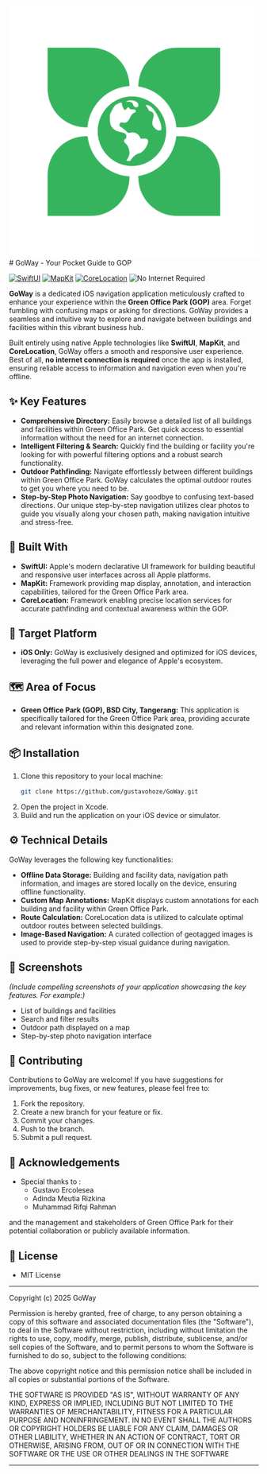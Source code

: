 <img src="GoWay/Assets.xcassets/AppIcon.appiconset/GowayIconApp.png" alt="Logo Proyek Saya">
# GoWay - Your Pocket Guide to GOP

[![SwiftUI](https://img.shields.io/badge/SwiftUI-Native%20iOS%20Framework-orange.svg?style=flat-square)](https://developer.apple.com/xcode/swiftui/)
[![MapKit](https://img.shields.io/badge/MapKit-Apple%20Maps%20Integration-blue.svg?style=flat-square)](https://developer.apple.com/documentation/mapkit)
[![CoreLocation](https://img.shields.io/badge/CoreLocation-Precise%20Location%20Services-brightgreen.svg?style=flat-square)](https://developer.apple.com/documentation/corelocation)
![No Internet Required](https://img.shields.io/badge/Offline-Functionality-lightgrey.svg?style=flat-square)

**GoWay** is a dedicated iOS navigation application meticulously crafted to enhance your experience within the **Green Office Park (GOP)** area. Forget fumbling with confusing maps or asking for directions. GoWay provides a seamless and intuitive way to explore and navigate between buildings and facilities within this vibrant business hub.

Built entirely using native Apple technologies like **SwiftUI**, **MapKit**, and **CoreLocation**, GoWay offers a smooth and responsive user experience. Best of all, **no internet connection is required** once the app is installed, ensuring reliable access to information and navigation even when you're offline.

## ✨ Key Features

* **Comprehensive Directory:** Easily browse a detailed list of all buildings and facilities within Green Office Park. Get quick access to essential information without the need for an internet connection.
* **Intelligent Filtering & Search:** Quickly find the building or facility you're looking for with powerful filtering options and a robust search functionality.
* **Outdoor Pathfinding:** Navigate effortlessly between different buildings within Green Office Park. GoWay calculates the optimal outdoor routes to get you where you need to be.
* **Step-by-Step Photo Navigation:** Say goodbye to confusing text-based directions. Our unique step-by-step navigation utilizes clear photos to guide you visually along your chosen path, making navigation intuitive and stress-free.

## 🚀 Built With

* **SwiftUI:** Apple's modern declarative UI framework for building beautiful and responsive user interfaces across all Apple platforms.
* **MapKit:** Framework providing map display, annotation, and interaction capabilities, tailored for the Green Office Park area.
* **CoreLocation:** Framework enabling precise location services for accurate pathfinding and contextual awareness within the GOP.

## 📱 Target Platform

* **iOS Only:** GoWay is exclusively designed and optimized for iOS devices, leveraging the full power and elegance of Apple's ecosystem.

## 🗺️ Area of Focus

* **Green Office Park (GOP), BSD City, Tangerang:** This application is specifically tailored for the Green Office Park area, providing accurate and relevant information within this designated zone.

## 📦 Installation

1.  Clone this repository to your local machine:
    ```bash
    git clone https://github.com/gustavohoze/GoWay.git
    ```
2.  Open the project in Xcode.
3.  Build and run the application on your iOS device or simulator.

## ⚙️ Technical Details

GoWay leverages the following key functionalities:

* **Offline Data Storage:** Building and facility data, navigation path information, and images are stored locally on the device, ensuring offline functionality.
* **Custom Map Annotations:** MapKit displays custom annotations for each building and facility within Green Office Park.
* **Route Calculation:** CoreLocation data is utilized to calculate optimal outdoor routes between selected buildings.
* **Image-Based Navigation:** A curated collection of geotagged images is used to provide step-by-step visual guidance during navigation.

## 📸 Screenshots

*(Include compelling screenshots of your application showcasing the key features. For example:)*

* List of buildings and facilities
* Search and filter results
* Outdoor path displayed on a map
* Step-by-step photo navigation interface

## 🤝 Contributing

Contributions to GoWay are welcome! If you have suggestions for improvements, bug fixes, or new features, please feel free to:

1.  Fork the repository.
2.  Create a new branch for your feature or fix.
3.  Commit your changes.
4.  Push to the branch.
5.  Submit a pull request.

## 🙏 Acknowledgements

* Special thanks to :
  - Gustavo Ercolesea
  - Adinda Meutia Rizkina
  - Muhammad Rifqi Rahman

and the management and stakeholders of Green Office Park for their potential collaboration or publicly available information.

## 📜 License

* MIT License

------------------------------------------------------------------------------------

Copyright (c) 2025 GoWay

Permission is hereby granted, free of charge, to any person obtaining a copy
of this software and associated documentation files (the "Software"), to deal
in the Software without restriction, including without limitation the rights
to use, copy, modify, merge, publish, distribute, sublicense, and/or sell
copies of the Software, and to permit persons to whom the Software is
furnished to do so, subject to the following conditions:

 The above copyright notice and this permission notice shall be included in all
copies or substantial portions of the Software.

 THE SOFTWARE IS PROVIDED "AS IS", WITHOUT WARRANTY OF ANY KIND, EXPRESS OR
IMPLIED, INCLUDING BUT NOT LIMITED TO THE WARRANTIES OF MERCHANTABILITY,
FITNESS FOR A PARTICULAR PURPOSE AND NONINFRINGEMENT. IN NO EVENT SHALL THE
AUTHORS OR COPYRIGHT HOLDERS BE LIABLE FOR ANY CLAIM, DAMAGES OR OTHER
LIABILITY, WHETHER IN AN ACTION OF CONTRACT, TORT OR OTHERWISE, ARISING FROM,
OUT OF OR IN CONNECTION WITH THE SOFTWARE OR THE USE OR OTHER DEALINGS IN THE
SOFTWARE

------------------------------------------------------------------------------------

